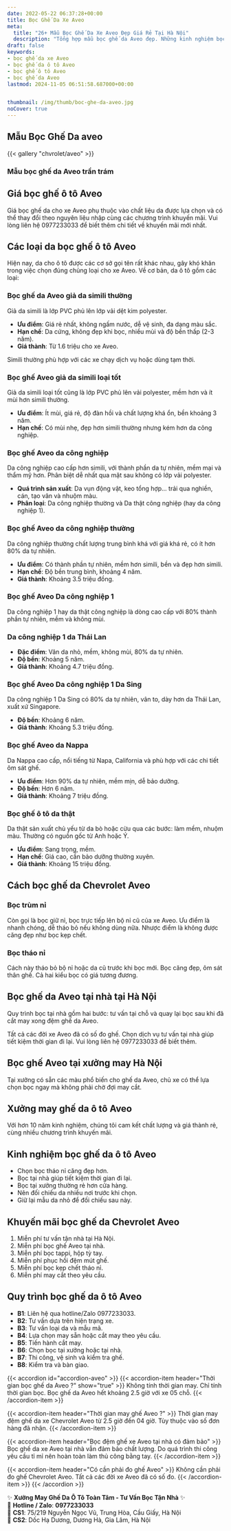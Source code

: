 ```yaml
---
date: 2022-05-22 06:37:28+00:00
title: Bọc Ghế Da Xe Aveo
meta:
  title: "26+ Mẫu Bọc Ghế Da Xe Aveo Đẹp Giá Rẻ Tại Hà Nội"
  description: "Tổng hợp mẫu bọc ghế da Aveo đẹp. Những kinh nghiệm bọc ghế ô tô Aveo. Chương trình khuyến mãi bọc ghế Chevrolet Aveo. Bảng giá bọc ghế da xe Aveo"
draft: false
keywords:
- bọc ghế da xe Aveo
- bọc ghế da ô tô Aveo
- bọc ghế ô tô Aveo
- bọc ghế da Aveo
lastmod: 2024-11-05 06:51:58.687000+00:00


thumbnail: /img/thumb/boc-ghe-da-aveo.jpg
noCover: true
---
```


## Mẫu Bọc Ghế Da aveo
{{< gallery "chvrolet/aveo" >}}

### Mẫu bọc ghế da Aveo trần trám

## Giá bọc ghế ô tô Aveo
Giá bọc ghế da cho xe Aveo phụ thuộc vào chất liệu da được lựa chọn và có thể thay đổi theo nguyên liệu nhập cùng các chương trình khuyến mãi. Vui lòng liên hệ 0977233033 để biết thêm chi tiết về khuyến mãi mới nhất.

## Các loại da bọc ghế ô tô Aveo
Hiện nay, da cho ô tô được các cơ sở gọi tên rất khác nhau, gây khó khăn trong việc chọn đúng chủng loại cho xe Aveo. Về cơ bản, da ô tô gồm các loại:

### Bọc ghế da Aveo giả da simili thường
Giả da simili là lớp PVC phủ lên lớp vải dệt kim polyester.

- **Ưu điểm**: Giá rẻ nhất, không ngấm nước, dễ vệ sinh, đa dạng màu sắc.
- **Hạn chế**: Da cứng, không đẹp khi bọc, nhiều mùi và độ bền thấp (2-3 năm).
- **Giá thành**: Từ 1.6 triệu cho xe Aveo.

Simili thường phù hợp với các xe chạy dịch vụ hoặc dùng tạm thời.

### Bọc ghế Aveo giả da simili loại tốt
Giả da simili loại tốt cũng là lớp PVC phủ lên vải polyester, mềm hơn và ít mùi hơn simili thường.

- **Ưu điểm**: Ít mùi, giá rẻ, độ đàn hồi và chất lượng khá ổn, bền khoảng 3 năm.
- **Hạn chế**: Có mùi nhẹ, đẹp hơn simili thường nhưng kém hơn da công nghiệp.

### Bọc ghế Aveo da công nghiệp
Da công nghiệp cao cấp hơn simili, với thành phần da tự nhiên, mềm mại và thẩm mỹ hơn. Phân biệt dễ nhất qua mặt sau không có lớp vải polyester.

- **Quá trình sản xuất**: Da vụn động vật, keo tổng hợp... trải qua nghiền, cán, tạo vân và nhuộm màu.
- **Phân loại**: Da công nghiệp thường và Da thật công nghiệp (hay da công nghiệp 1).

### Bọc ghế Aveo da công nghiệp thường
Da công nghiệp thường chất lượng trung bình khá với giá khá rẻ, có ít hơn 80% da tự nhiên.

- **Ưu điểm**: Có thành phần tự nhiên, mềm hơn simili, bền và đẹp hơn simili.
- **Hạn chế**: Độ bền trung bình, khoảng 4 năm.
- **Giá thành**: Khoảng 3.5 triệu đồng.

### Bọc ghế Aveo Da công nghiệp 1
Da công nghiệp 1 hay da thật công nghiệp là dòng cao cấp với 80% thành phần tự nhiên, mềm và không mùi.

### Da công nghiệp 1 da Thái Lan
- **Đặc điểm**: Vân da nhỏ, mềm, không mùi, 80% da tự nhiên.
- **Độ bền**: Khoảng 5 năm.
- **Giá thành**: Khoảng 4.7 triệu đồng.

### Bọc ghế Aveo Da công nghiệp 1 Da Sing
Da công nghiệp 1 Da Sing có 80% da tự nhiên, vân to, dày hơn da Thái Lan, xuất xứ Singapore.

- **Độ bền**: Khoảng 6 năm.
- **Giá thành**: Khoảng 5.3 triệu đồng.

### Bọc ghế Aveo da Nappa
Da Nappa cao cấp, nổi tiếng từ Napa, California và phù hợp với các chi tiết ôm sát ghế.

- **Ưu điểm**: Hơn 90% da tự nhiên, mềm mịn, dễ bảo dưỡng.
- **Độ bền**: Hơn 6 năm.
- **Giá thành**: Khoảng 7 triệu đồng.

### Bọc ghế ô tô da thật
Da thật sản xuất chủ yếu từ da bò hoặc cừu qua các bước: làm mềm, nhuộm màu. Thường có nguồn gốc từ Anh hoặc Ý.

- **Ưu điểm**: Sang trọng, mềm.
- **Hạn chế**: Giá cao, cần bảo dưỡng thường xuyên.
- **Giá thành**: Khoảng 15 triệu đồng.

## Cách bọc ghế da Chevrolet Aveo

### Bọc trùm nỉ
Còn gọi là bọc giữ nỉ, bọc trực tiếp lên bộ nỉ cũ của xe Aveo. Ưu điểm là nhanh chóng, dễ tháo bỏ nếu không dùng nữa. Nhược điểm là không được căng đẹp như bọc kẹp chết.

### Bọc tháo nỉ
Cách này tháo bỏ bộ nỉ hoặc da cũ trước khi bọc mới. Bọc căng đẹp, ôm sát thân ghế. Cả hai kiểu bọc có giá tương đương.

## Bọc ghế da Aveo tại nhà tại Hà Nội
Quy trình bọc tại nhà gồm hai bước: tư vấn tại chỗ và quay lại bọc sau khi đã cắt may xong đệm ghế da Aveo.

Tất cả các đời xe Aveo đã có số đo ghế. Chọn dịch vụ tư vấn tại nhà giúp tiết kiệm thời gian đi lại. Vui lòng liên hệ 0977233033 để biết thêm.

## Bọc ghế Aveo tại xưởng may Hà Nội
Tại xưởng có sẵn các màu phổ biến cho ghế da Aveo, chủ xe có thể lựa chọn bọc ngay mà không phải chờ đợi may cắt.

## Xưởng may ghế da ô tô Aveo
Với hơn 10 năm kinh nghiệm, chúng tôi cam kết chất lượng và giá thành rẻ, cùng nhiều chương trình khuyến mãi.

## Kinh nghiệm bọc ghế da ô tô Aveo
- Chọn bọc tháo nỉ căng đẹp hơn.
- Bọc tại nhà giúp tiết kiệm thời gian đi lại.
- Bọc tại xưởng thường rẻ hơn cửa hàng.
- Nên đối chiếu da nhiều nơi trước khi chọn.
- Giữ lại mẫu da nhỏ để đối chiếu sau này.

## Khuyến mãi bọc ghế da Chevrolet Aveo
1. Miễn phí tư vấn tận nhà tại Hà Nội.
2. Miễn phí bọc ghế Aveo tại nhà.
3. Miễn phí bọc tappi, hộp tỳ tay.
4. Miễn phí phục hồi đệm mút ghế.
5. Miễn phí bọc kẹp chết tháo nỉ.
6. Miễn phí may cắt theo yêu cầu.

## Quy trình bọc ghế da ô tô Aveo
- **B1**: Liên hệ qua hotline/Zalo 0977233033.
- **B2**: Tư vấn dựa trên hiện trạng xe.
- **B3**: Tư vấn loại da và mẫu mã.
- **B4**: Lựa chọn may sẵn hoặc cắt may theo yêu cầu.
- **B5**: Tiến hành cắt may.
- **B6**: Chọn bọc tại xưởng hoặc tại nhà.
- **B7**: Thi công, vệ sinh và kiểm tra ghế.
- **B8**: Kiểm tra và bàn giao.

{{< accordion id="accordion-aveo" >}}
  {{< accordion-item header="Thời gian bọc ghế da Aveo ?" show="true" >}}
    Không tính thời gian may. Chỉ tính thời gian bọc. Bọc ghế da Aveo hết khoảng 2.5 giờ với xe 05 chỗ.
  {{< /accordion-item >}}
  
  {{< accordion-item header="Thời gian may ghế Aveo ?" >}}
    Thời gian may đệm ghế da xe Chevrolet Aveo từ 2.5 giờ đến 04 giờ. Tùy thuộc vào số đơn hàng đã nhận.
  {{< /accordion-item >}}
  
  {{< accordion-item header="Bọc đệm ghế xe Aveo tại nhà có đảm bảo" >}}
    Bọc ghế da xe Aveo tại nhà vẫn đảm bảo chất lượng. Do quá trình thi công yêu cầu tỉ mỉ nên hoàn toàn làm thủ công bằng tay.
  {{< /accordion-item >}}
  
  {{< accordion-item header="Có cần phải đo ghế Aveo" >}}
    Không cần phải đo ghế Chevrolet Aveo. Tất cả các đời xe Aveo đã có số đo.
  {{< /accordion-item >}}
{{< /accordion >}}

 ✨ **Xưởng May Ghế Da Ô Tô Toàn Tâm - Tư Vấn Bọc Tận Nhà** ✨  
📱 **Hotline / Zalo**: **0977233033**  
📍 **CS1**: 75/219 Nguyễn Ngọc Vũ, Trung Hòa, Cầu Giấy, Hà Nội  
📍 **CS2**: Dốc Hạ Dương, Dương Hà, Gia Lâm, Hà Nội
